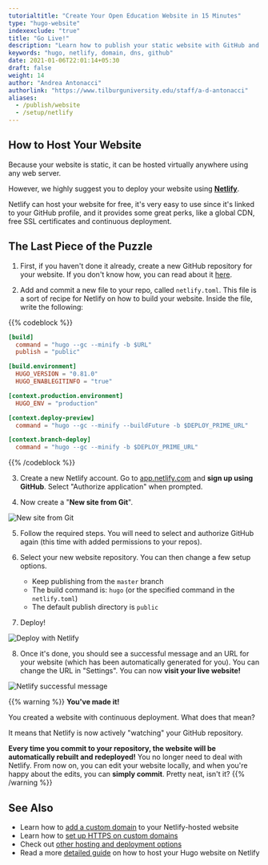 ```yaml
---
tutorialtitle: "Create Your Open Education Website in 15 Minutes"
type: "hugo-website"
indexexclude: "true"
title: "Go Live!"
description: "Learn how to publish your static website with GitHub and Netlify."
keywords: "hugo, netlify, domain, dns, github"
date: 2021-01-06T22:01:14+05:30
draft: false
weight: 14
author: "Andrea Antonacci"
authorlink: "https://www.tilburguniversity.edu/staff/a-d-antonacci"
aliases:
  - /publish/website
  - /setup/netlify
---
```


## How to Host Your Website

Because your website is static, it can be hosted virtually anywhere using any web server.

However, we highly suggest you to deploy your website using **[Netlify](https://www.netlify.com)**.

Netlify can host your website for free, it's very easy to use since it's linked to your GitHub profile, and it provides some great perks, like a global CDN, free SSL certificates and continuous deployment.

## The Last Piece of the Puzzle

1. First, if you haven't done it already, create a new GitHub repository for your website. If you don't know how, you can read about it [here](/learn/versioning).

2. Add and commit a new file to your repo, called `netlify.toml`. This file is a sort of recipe for Netlify on how to build your website. Inside the file, write the following:

{{% codeblock %}}
```toml
[build]
  command = "hugo --gc --minify -b $URL"
  publish = "public"

[build.environment]
  HUGO_VERSION = "0.81.0"
  HUGO_ENABLEGITINFO = "true"

[context.production.environment]
  HUGO_ENV = "production"

[context.deploy-preview]
  command = "hugo --gc --minify --buildFuture -b $DEPLOY_PRIME_URL"

[context.branch-deploy]
  command = "hugo --gc --minify -b $DEPLOY_PRIME_URL"
```
{{% /codeblock %}}

3. Create a new Netlify account. Go to [app.netlify.com](https://app.netlify.com/) and **sign up using GitHub**. Select "Authorize application" when prompted.

4. Now create a "**New site from Git**".

![New site from Git](https://d33wubrfki0l68.cloudfront.net/1a92de85be074abc024967fa7088c8b719c32466/f7496/images/hosting-and-deployment/hosting-on-netlify/netlify-add-new-site.jpg)

5. Follow the required steps. You will need to select and authorize GitHub again (this time with added permissions to your repos).

6. Select your new website repository. You can then change a few setup options.
    - Keep publishing from the `master` branch
    - The build command is: `hugo` (or the specified command in the `netlify.toml`)
    - The default publish directory is `public`

7. Deploy!

![Deploy with Netlify](https://d33wubrfki0l68.cloudfront.net/a9f55d92792a554cb775cd0d10eddf445338b83a/0a424/images/hosting-and-deployment/hosting-on-netlify/netlify-deploying-site.gif)

8. Once it's done, you should see a successful message and an URL for your website (which has been automatically generated for you). You can change the URL in "Settings". You can now **visit your live website!**

![Netlify successful message](https://d33wubrfki0l68.cloudfront.net/e2ea775b0985b93f2e0d7c88ae134e90c3e7446e/8a3d7/images/hosting-and-deployment/hosting-on-netlify/netlify-deploy-published.jpg)

{{% warning %}}
**You've made it!**

You created a website with continuous deployment. What does that mean?

It means that Netlify is now actively "watching" your GitHub repository.

**Every time you commit to your repository, the website will be automatically rebuilt and redeployed!** You no longer need to deal with Netlify. From now on, you can edit your website locally, and when you're happy about the edits, you can **simply commit**. Pretty neat, isn't it?
{{% /warning %}}

## See Also

- Learn how to [add a custom domain](https://docs.netlify.com/domains-https/custom-domains/) to your Netlify-hosted website
- Learn how to [set up HTTPS on custom domains](https://docs.netlify.com/domains-https/https-ssl/)
- Check out [other hosting and deployment options](https://gohugo.io/hosting-and-deployment/)
- Read a more [detailed guide](https://gohugo.io/hosting-and-deployment/hosting-on-netlify/) on how to host your Hugo website on Netlify

